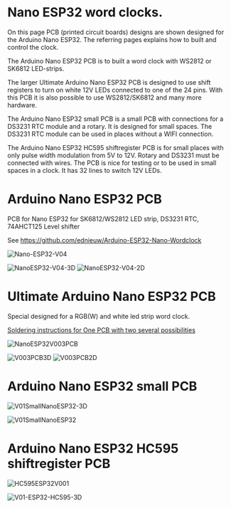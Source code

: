 # Nano ESP32 word clocks.
On this page PCB (printed circuit boards) designs are shown designed for the Arduino Nano ESP32. The referring pages explains how to built and control the clock. 

The Arduino Nano ESP32 PCB is to built a word clock with WS2812 or SK6812 LED-strips.

The larger Ultimate Arduino Nano ESP32 PCB is designed to use shift registers to turn on white 12V LEDs connected to one of the 24 pins. With this PCB it is also possible to use WS2812/SK6812 and many more hardware.

The Arduino Nano ESP32 small PCB is a small PCB with  connections for a DS3231 RTC module and a rotary. It is designed for small spaces.
The DS3231 RTC module can be used in places without a WIFI connection.

The Arduino Nano ESP32 HC595 shiftregister PCB is for small places with only pulse width modulation from 5V to 12V. Rotary and DS3231 must be connected with wires. The PCB is nice for testing or to be used in small spaces in a clock. It has 32 lines to switch 12V LEDs.

# Arduino Nano ESP32 PCB
PCB for Nano ESP32 for SK6812/WS2812 LED strip, DS3231 RTC, 74AHCT125 Level shifter

See https://github.com/ednieuw/Arduino-ESP32-Nano-Wordclock

![Nano-ESP32-V04](https://github.com/user-attachments/assets/0a5dc063-3f68-4590-b57e-a2cfc42f2139)

![NanoESP32-V04-3D](https://github.com/user-attachments/assets/c0bad2fc-b6cb-43bb-b337-e3dcf18a8eec)
![NanoESP32-V04-2D](https://github.com/user-attachments/assets/619cf270-53bd-4515-a15f-15e4fcc81632)


# Ultimate Arduino Nano ESP32 PCB
Special designed for a RGB(W) and white led strip word clock.

[Soldering instructions for One PCB with two several possibilities](https://github.com/ednieuw/NanoESP32-BW-RGBW-clock)

![NanoESP32V003PCB](https://github.com/user-attachments/assets/22a7ba0e-0e0a-483a-a803-4cac12787072)

![V003PCB3D](https://github.com/user-attachments/assets/cb444fba-6033-4208-a78f-6140238521d5)
![V003PCB2D](https://github.com/user-attachments/assets/229abf0c-8183-42c5-ab3f-3929a6f7c0e5)

# Arduino Nano ESP32 small PCB

![V01SmallNanoESP32-3D](https://github.com/user-attachments/assets/3cbaeeb8-033d-4a96-bb78-8305fb31b7e7)

![V01SmallNanoESP32](https://github.com/user-attachments/assets/631a7059-251f-4fd8-96d1-af974e23e4f4)

# Arduino Nano ESP32 HC595 shiftregister PCB

![HC595ESP32V001](https://github.com/user-attachments/assets/02effc77-bdda-45f5-ae33-9528c1fe3c98)

![V01-ESP32-HC595-3D](https://github.com/user-attachments/assets/6047da68-eb7f-4b65-94bd-2603567507c3)
